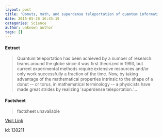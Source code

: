 ```yaml
---
layout: post
title: "Donuts, math, and superdense teleportation of quantum information"
date: 2015-05-28 16:45:19
categories: Science
author: unknown author
tags: []
---
```



#### Extract
>Quantum teleportation has been achieved by a number of research teams around the globe since it was first theorized in 1993, but current experimental methods require extensive resources and/or only work successfully a fraction of the time. Now, by taking advantage of the mathematical properties intrinsic to the shape of a donut -- or torus, in mathematical terminology -- a physicists have made great strides by realizing 'superdense teleportation.'...

#### Factsheet
>factsheet unavailable

[Visit Link](http://feeds.sciencedaily.com/~r/sciencedaily/~3/FZ_4DdZTggw/150528124519.htm)

id:  130211


